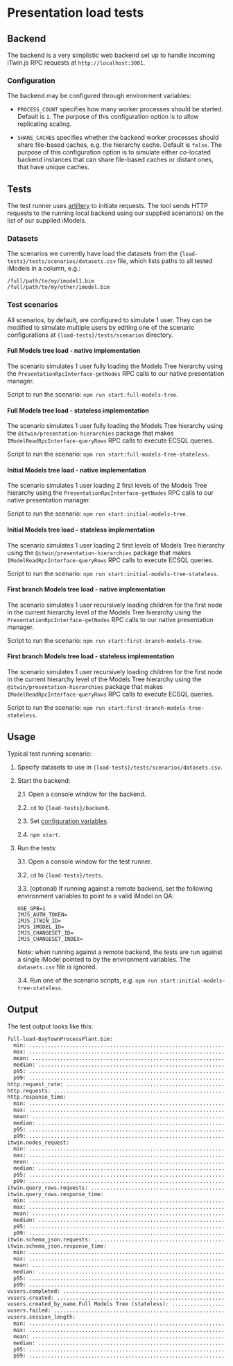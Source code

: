 # Presentation load tests

## Backend

The backend is a very simplistic web backend set up to handle incoming iTwin.js RPC requests at `http://localhost:3001`.

### Configuration

The backend may be configured through environment variables:

- `PROCESS_COUNT` specifies how many worker processes should be started. Default is `1`. The purpose of this configuration option is to allow replicating scaling.

- `SHARE_CACHES` specifies whether the backend worker processes should share file-based caches, e.g. the hierarchy cache. Default is `false`. The purpose of this configuration option is to simulate either co-located backend instances that can share file-based caches or distant ones, that have unique caches.

## Tests

The test runner uses [artillery](https://www.artillery.io/) to initiate requests. The tool sends HTTP requests to the running local backend using our supplied scenario(s) on the list of our supplied iModels.

### Datasets

The scenarios we currently have load the datasets from the `{load-tests}/tests/scenarios/datasets.csv` file, which lists paths to all tested iModels in a column, e.g.:

```csv
/full/path/to/my/imodel1.bim
/full/path/to/my/other/imodel.bim
```

### Test scenarios

All scenarios, by default, are configured to simulate 1 user. They can be modified to simulate multiple users by editing one of the scenario configurations at `{load-tests}/tests/scenarios` directory.

#### Full Models tree load - native implementation

The scenario simulates 1 user fully loading the Models Tree hierarchy using the `PresentationRpcInterface-getNodes` RPC calls to our native presentation manager.

Script to run the scenario: `npm run start:full-models-tree`.

#### Full Models tree load - stateless implementation

The scenario simulates 1 user fully loading the Models Tree hierarchy using the `@itwin/presentation-hierarchies` package that makes `IModelReadRpcInterface-queryRows` RPC calls to execute ECSQL queries.

Script to run the scenario: `npm run start:full-models-tree-stateless`.

#### Initial Models tree load - native implementation

The scenario simulates 1 user loading 2 first levels of the Models Tree hierarchy using the `PresentationRpcInterface-getNodes` RPC calls to our native presentation manager.

Script to run the scenario: `npm run start:initial-models-tree`.

#### Initial Models tree load - stateless implementation

The scenario simulates 1 user loading 2 first levels of Models Tree hierarchy using the `@itwin/presentation-hierarchies` package that makes `IModelReadRpcInterface-queryRows` RPC calls to execute ECSQL queries.

Script to run the scenario: `npm run start:initial-models-tree-stateless`.

#### First branch Models tree load - native implementation

The scenario simulates 1 user recursively loading children for the first node in the current hierarchy level of the Models Tree hierarchy using the `PresentationRpcInterface-getNodes` RPC calls to our native presentation manager.

Script to run the scenario: `npm run start:first-branch-models-tree`.

#### First branch Models tree load - stateless implementation

The scenario simulates 1 user recursively loading children for the first node in the current hierarchy level of the Models Tree hierarchy using the `@itwin/presentation-hierarchies` package that makes `IModelReadRpcInterface-queryRows` RPC calls to execute ECSQL queries.

Script to run the scenario: `npm run start:first-branch-models-tree-stateless`.

## Usage

Typical test running scenario:

1. Specify datasets to use in `{load-tests}/tests/scenarios/datasets.csv`.

2. Start the backend:

   2.1. Open a console window for the backend.

   2.2. `cd` to `{load-tests}/backend`.

   2.3. Set [configuration variables](#configuration).

   2.4. `npm start`.

3. Run the tests:

   3.1. Open a console window for the test runner.

   3.2. `cd` to `{load-tests}/tests`.

   3.3. (optional) If running against a remote backend, set the following environment variables to point to a valid iModel on QA:

   ```env
   USE_GPB=1
   IMJS_AUTH_TOKEN=
   IMJS_ITWIN_ID=
   IMJS_IMODEL_ID=
   IMJS_CHANGESET_ID=
   IMJS_CHANGESET_INDEX=
   ```

   Note: when running against a remote backend, the tests are run against a single iModel pointed to by the environment variables. The `datasets.csv` file is ignored.

   3.4. Run one of the scenario scripts, e.g. `npm run start:initial-models-tree-stateless`.

## Output

The test output looks like this:

```txt
full-load-BayTownProcessPlant.bim:
  min: ......................................................................... 1914
  max: ......................................................................... 1914
  mean: ........................................................................ 1914
  median: ...................................................................... 1901.1
  p95: ......................................................................... 1901.1
  p99: ......................................................................... 1901.1
http.request_rate: ............................................................. 366/sec
http.requests: ................................................................. 911
http.response_time:
  min: ......................................................................... 2
  max: ......................................................................... 115
  mean: ........................................................................ 17.9
  median: ...................................................................... 13.1
  p95: ......................................................................... 71.5
  p99: ......................................................................... 92.8
itwin.nodes_request:
  min: ......................................................................... 0
  max: ......................................................................... 918
  mean: ........................................................................ 223.4
  median: ...................................................................... 1
  p95: ......................................................................... 837.3
  p99: ......................................................................... 889.1
itwin.query_rows.requests: ..................................................... 902
itwin.query_rows.response_time:
  min: ......................................................................... 3
  max: ......................................................................... 115
  mean: ........................................................................ 17.9
  median: ...................................................................... 13.1
  p95: ......................................................................... 71.5
  p99: ......................................................................... 92.8
itwin.schema_json.requests: .................................................... 9
itwin.schema_json.response_time:
  min: ......................................................................... 2
  max: ......................................................................... 72
  mean: ........................................................................ 23.7
  median: ...................................................................... 16.9
  p95: ......................................................................... 58.6
  p99: ......................................................................... 58.6
vusers.completed: .............................................................. 1
vusers.created: ................................................................ 1
vusers.created_by_name.Full Models Tree (stateless): ........................... 1
vusers.failed: ................................................................. 0
vusers.session_length:
  min: ......................................................................... 1918
  max: ......................................................................... 1918
  mean: ........................................................................ 1918
  median: ...................................................................... 1901.1
  p95: ......................................................................... 1901.1
  p99: ......................................................................... 1901.1
```
